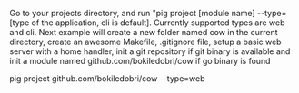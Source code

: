 
   Go to your projects directory, and run "pig project [module name] --type=[type of the application, cli is default].
   Currently supported types are web and cli. Next example will create a new folder named cow in the current directory, create an awesome Makefile,
   .gitignore file, setup a basic web server with a home handler, init a git repository if git binary is available and init a module named github.com/bokiledobri/cow
   if go binary is found

   pig project github.com/bokiledobri/cow --type=web
   
